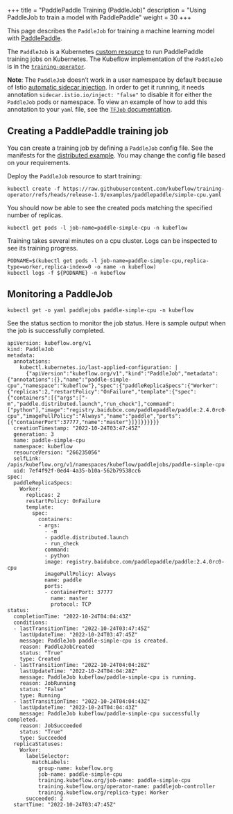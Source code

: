 +++
title = "PaddlePaddle Training (PaddleJob)"
description = "Using PaddleJob to train a model with PaddlePaddle"
weight = 30
+++

This page describes the `PaddleJob` for training a machine learning model with [PaddlePaddle](https://www.paddlepaddle.org.cn/).

The `PaddleJob` is a Kubernetes
[custom resource](https://kubernetes.io/docs/concepts/extend-kubernetes/api-extension/custom-resources/)
to run PaddlePaddle training jobs on Kubernetes. The Kubeflow implementation of
the `PaddleJob` is in the [`training-operator`](https://github.com/kubeflow/training-operator).

**Note**: The `PaddleJob` doesn’t work in a user namespace by default because of
Istio [automatic sidecar injection](https://istio.io/v1.3/docs/setup/additional-setup/sidecar-injection/#automatic-sidecar-injection).
In order to get it running, it needs annotation `sidecar.istio.io/inject: "false"`
to disable it for either the `PaddleJob` pods or namespace.
To view an example of how to add this annotation to your `yaml` file,
see the [`TFJob` documentation](/docs/components/trainer/legacy-v1/user-guides/tensorflow/).

## Creating a PaddlePaddle training job

You can create a training job by defining a `PaddleJob` config file. See the manifests for the [distributed example](https://github.com/kubeflow/training-operator/blob/release-1.9/examples/paddlepaddle/simple-cpu.yaml).
You may change the config file based on your requirements.

Deploy the `PaddleJob` resource to start training:

```
kubectl create -f https://raw.githubusercontent.com/kubeflow/training-operator/refs/heads/release-1.9/examples/paddlepaddle/simple-cpu.yaml
```

You should now be able to see the created pods matching the specified number of replicas.

```
kubectl get pods -l job-name=paddle-simple-cpu -n kubeflow
```

Training takes several minutes on a cpu cluster. Logs can be inspected to see its training progress.

```
PODNAME=$(kubectl get pods -l job-name=paddle-simple-cpu,replica-type=worker,replica-index=0 -o name -n kubeflow)
kubectl logs -f ${PODNAME} -n kubeflow
```

## Monitoring a PaddleJob

```
kubectl get -o yaml paddlejobs paddle-simple-cpu -n kubeflow
```

See the status section to monitor the job status. Here is sample output when the job is successfully completed.

```
apiVersion: kubeflow.org/v1
kind: PaddleJob
metadata:
  annotations:
    kubectl.kubernetes.io/last-applied-configuration: |
      {"apiVersion":"kubeflow.org/v1","kind":"PaddleJob","metadata":{"annotations":{},"name":"paddle-simple-cpu","namespace":"kubeflow"},"spec":{"paddleReplicaSpecs":{"Worker":{"replicas":2,"restartPolicy":"OnFailure","template":{"spec":{"containers":[{"args":["-m","paddle.distributed.launch","run_check"],"command":["python"],"image":"registry.baidubce.com/paddlepaddle/paddle:2.4.0rc0-cpu","imagePullPolicy":"Always","name":"paddle","ports":[{"containerPort":37777,"name":"master"}]}]}}}}}}
  creationTimestamp: "2022-10-24T03:47:45Z"
  generation: 3
  name: paddle-simple-cpu
  namespace: kubeflow
  resourceVersion: "266235056"
  selfLink: /apis/kubeflow.org/v1/namespaces/kubeflow/paddlejobs/paddle-simple-cpu
  uid: 7ef4f92f-0ed4-4a35-b10a-562b79538cc6
spec:
  paddleReplicaSpecs:
    Worker:
      replicas: 2
      restartPolicy: OnFailure
      template:
        spec:
          containers:
          - args:
            - -m
            - paddle.distributed.launch
            - run_check
            command:
            - python
            image: registry.baidubce.com/paddlepaddle/paddle:2.4.0rc0-cpu
            imagePullPolicy: Always
            name: paddle
            ports:
            - containerPort: 37777
              name: master
              protocol: TCP
status:
  completionTime: "2022-10-24T04:04:43Z"
  conditions:
  - lastTransitionTime: "2022-10-24T03:47:45Z"
    lastUpdateTime: "2022-10-24T03:47:45Z"
    message: PaddleJob paddle-simple-cpu is created.
    reason: PaddleJobCreated
    status: "True"
    type: Created
  - lastTransitionTime: "2022-10-24T04:04:28Z"
    lastUpdateTime: "2022-10-24T04:04:28Z"
    message: PaddleJob kubeflow/paddle-simple-cpu is running.
    reason: JobRunning
    status: "False"
    type: Running
  - lastTransitionTime: "2022-10-24T04:04:43Z"
    lastUpdateTime: "2022-10-24T04:04:43Z"
    message: PaddleJob kubeflow/paddle-simple-cpu successfully completed.
    reason: JobSucceeded
    status: "True"
    type: Succeeded
  replicaStatuses:
    Worker:
      labelSelector:
        matchLabels:
          group-name: kubeflow.org
          job-name: paddle-simple-cpu
          training.kubeflow.org/job-name: paddle-simple-cpu
          training.kubeflow.org/operator-name: paddlejob-controller
          training.kubeflow.org/replica-type: Worker
      succeeded: 2
  startTime: "2022-10-24T03:47:45Z"
```
